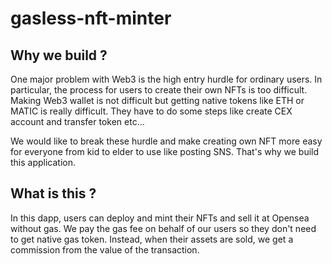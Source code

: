 # gasless-nft-minter


## Why we build ?
One major problem with Web3 is the high entry hurdle for ordinary users. In particular, the process for users to create their own NFTs is too difficult.
Making Web3 wallet is not difficult but getting native tokens like ETH or MATIC is really difficult. They have to do some steps like create CEX account and transfer token etc...

We would like to break these hurdle and make creating own NFT more easy for everyone from kid to elder to use like posting SNS.
That's why we build this application.


## What is this ?
In this dapp, users can deploy and mint their NFTs and sell it at Opensea without gas. We pay the gas fee on behalf of our users so they don't need to get native gas token. Instead, when their assets are sold, we get a commission from the value of the transaction.
